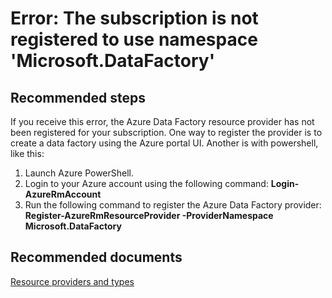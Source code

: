 <properties 
	pageTitle="Error: The subscription is not registered to use namespace Microsoft.DataFactory" 
	description="I receive the error: The subscription is not registered to use namespace Microsoft.DataFactory" 
	service="microsoft.datafactory" 
    resource="datafactories,factories"
    authors="spelluru"
    displayOrder="1"
    selfHelpType="resource"
	cloudEnvironments="public"
    supportTopicIds=""
    productPesIds=""
    resourceTags=""
/>

# Error: The subscription is not registered to use namespace 'Microsoft.DataFactory'

## **Recommended steps**
If you receive this error, the Azure Data Factory resource provider has not been registered for your subscription.
One way to register the provider is to create a data factory using the Azure portal UI.  Another is with powershell, like this: 

1. Launch Azure PowerShell. 
2. Login to your Azure account using the following command: **Login-AzureRmAccount** 
3. Run the following command to register the Azure Data Factory provider: **Register-AzureRmResourceProvider -ProviderNamespace Microsoft.DataFactory**

## **Recommended documents**
[Resource providers and types](https://docs.microsoft.com/azure/azure-resource-manager/resource-manager-supported-services#resource-providers-and-types)
